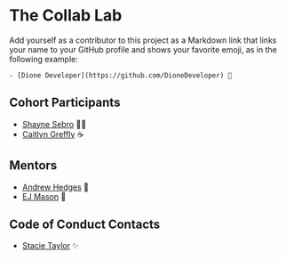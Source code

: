 # The Collab Lab

Add yourself as a contributor to this project as a Markdown link that links your name to your GitHub profile and shows your favorite emoji, as in the following example:

    - [Dione Developer](https://github.com/DioneDeveloper) 💅

## Cohort Participants

- [Shayne Sebro](https://github.com/snsebro) 🙌🏾
- [Caitlyn Greffly](https://github.com/greffly) ☕️

## Mentors

- [Andrew Hedges](https://github.com/segdeha) 🦔
- [EJ Mason](https://github.com/mxmason) 🐧

## Code of Conduct Contacts

- [Stacie Taylor](https://github.com/stacietaylorcima) ✨
